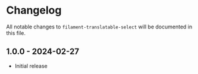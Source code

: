 # Changelog

All notable changes to `filament-translatable-select` will be documented in this file.

## 1.0.0 - 2024-02-27

- Initial release
